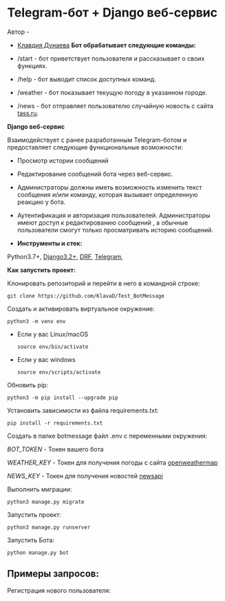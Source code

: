 # Telegram-бот + Django веб-сервис

Автор - 
*   [Клавдия Дунаева](https://www.t.me/klodunaeva)
**Бот обрабатывает следующие команды:**

* /start - бот приветствует пользователя и рассказывает о своих функциях.
* /help - бот выводит список доступных команд.
* /weather - бот показывает текущую погоду в указанном городе.
* /news - бот отправляет пользователю случайную новость с сайта [tass.ru](https://tass.ru/).

**Django веб-сервис**

Взаимодействует с ранее разработанным Telegram-ботом и предоставляет следующие функциональные возможности:

* Просмотр истории сообщений
* Редактирование сообщений бота через веб-сервис. 
* Администраторы должны иметь возможность изменить текст сообщения и/или команду, которая вызывает определенную реакцию у бота.
* Аутентификация и авторизация пользователей. Администраторы имеют доступ к редактированию сообщений , а обычные пользователи смогут только просматривать историю сообщений.

* **Инструменты и стек:**

Python3.7+,
[Django3.2+](https://www.djangoproject.com/),
[DRF](https://www.django-rest-framework.org/),
[Telegram](https://github.com/python-telegram-bot/python-telegram-bot),


**Как запустить проект:**

Клонировать репозиторий и перейти в него в командной строке:

```
git clone https://github.com/KlavaD/Test_BotMessage
```
Создать и активировать виртуальное окружение:

```
python3 -m venv env
```

* Если у вас Linux/macOS

    ```
    source env/bin/activate
    ```

* Если у вас windows

    ```
    source env/scripts/activate
    ```

Обновить pip:

```
python3 -m pip install --upgrade pip
```

Установить зависимости из файла requirements.txt:

```
pip install -r requirements.txt
```

Создать в папке botmessage файл .env с переменными окружения:

*BOT_TOKEN* - Токен вашего бота

*WEATHER_KEY* - Токен для получения погоды с сайта
[openweathermap](https://openweathermap.org/api)

*NEWS_KEY* - Токен для получения новостей
[newsapi](https://newsapi.org/)

Выполнить миграции:

```
python3 manage.py migrate
```

Запустить проект:

```
python3 manage.py runserver
```
Запустить Бота:

```
python manage.py bot
```

## Примеры запросов: ##
Регистрация нового пользователя:
